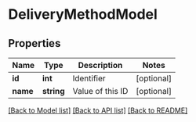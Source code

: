# DeliveryMethodModel

## Properties
Name | Type | Description | Notes
------------ | ------------- | ------------- | -------------
**id** | **int** | Identifier | [optional] 
**name** | **string** | Value of this ID | [optional] 

[[Back to Model list]](../README.md#documentation-for-models) [[Back to API list]](../README.md#documentation-for-api-endpoints) [[Back to README]](../README.md)


